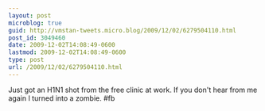 ```yaml
---
layout: post
microblog: true
guid: http://vmstan-tweets.micro.blog/2009/12/02/6279504110.html
post_id: 3049460
date: 2009-12-02T14:08:49-0600
lastmod: 2009-12-02T14:08:49-0600
type: post
url: /2009/12/02/6279504110.html
---
```

Just got an H1N1 shot from the free clinic at work. If you don't hear from me again I turned into a zombie. #fb

